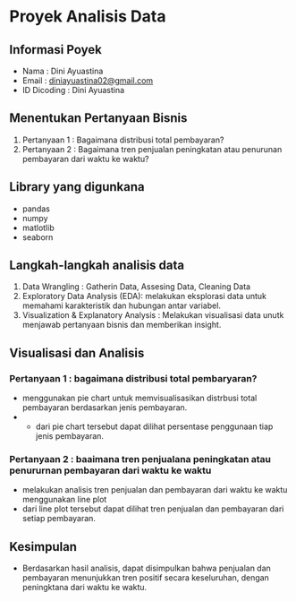 # Proyek Analisis Data

## Informasi Poyek
- Nama : Dini Ayuastina
- Email : diniayuastina02@gmail.com
- ID Dicoding : Dini Ayuastina

## Menentukan Pertanyaan Bisnis
1. Pertanyaan 1 : Bagaimana distribusi total pembayaran?
2. Pertanyaan 2 : Bagaimana tren penjualan peningkatan atau penurunan pembayaran dari waktu ke waktu?

## Library yang digunkana 
- pandas
- numpy
- matlotlib
- seaborn

## Langkah-langkah analisis data
1. Data Wrangling : Gatherin Data, Assesing Data, Cleaning Data
2. Exploratory Data Analysis (EDA): melakukan eksplorasi data untuk memahami karakteristik dan hubungan antar variabel.
3. Visualization & Explanatory Analysis : Melakukan visualisasi data unutk menjawab pertanyaan bisnis dan memberikan insight.

## Visualisasi dan Analisis
### Pertanyaan 1 : bagaimana distribusi total pembaryaran?
- menggunakan pie chart untuk memvisualisasikan distrbusi total pembayaran berdasarkan jenis pembayaran.
- - dari pie chart tersebut dapat dilihat persentase penggunaan tiap jenis pembayaran.

### Pertanyaan 2 : baaimana tren penjualana peningkatan atau penururnan pembayaran dari waktu ke waktu
- melakukan analisis tren penjualan dan pembayaran dari waktu ke waktu menggunakan line plot
- dari line plot tersebut dapat dilihat tren penjualan dan pembayaran dari setiap pembayaran.

## Kesimpulan 
- Berdasarkan hasil analisis, dapat disimpulkan bahwa penjualan dan pembayaran menunjukkan tren positif secara keseluruhan, dengan peningktana dari waktu ke waktu.














